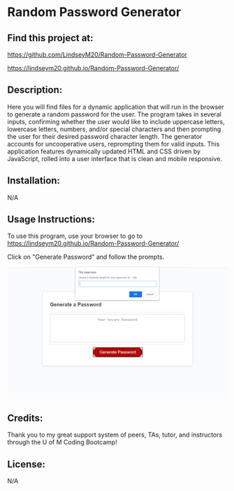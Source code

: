 # Random Password Generator



## Find this project at: 

https://github.com/LindseyM20/Random-Password-Generator

https://lindseym20.github.io/Random-Password-Generator/



## Description:

Here you will find files for a dynamic application that will run in the browser to generate a random password for the user. The program takes in several inputs, confirming whether the user would like to include uppercase letters, lowercase letters, numbers, and/or special characters and then prompting the user for their desired password character length. The generator accounts for uncooperative users, reprompting them for valid inputs. This application features dynamically updated HTML and CSS driven by JavaScript, rolled into a user interface that is clean and mobile responsive.


## Installation:

N/A


## Usage Instructions:

To use this program, use your browser to go to https://lindseym20.github.io/Random-Password-Generator/

Click on "Generate Password" and follow the prompts.

![password generator in browser](./images/RPGscreenshot.png)


## Credits:

Thank you to my great support system of peers, TAs, tutor, and instructors through the U of M Coding Bootcamp!


## License:

N/A

